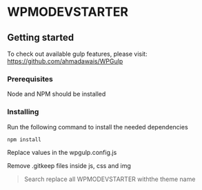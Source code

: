 # WPMODEVSTARTER

## Getting started

To check out available gulp features, please visit: https://github.com/ahmadawais/WPGulp

### Prerequisites

Node and NPM should be installed

### Installing

Run the following command to install the needed dependencies

```
npm install
```

Replace values in the wpgulp.config.js

Remove .gitkeep files inside js, css and img

> Search replace all WPMODEVSTARTER withthe theme name
